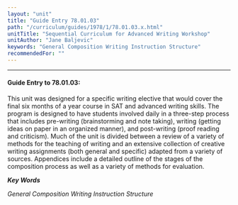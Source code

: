 ```yaml
---
layout: "unit"
title: "Guide Entry 78.01.03"
path: "/curriculum/guides/1978/1/78.01.03.x.html"
unitTitle: "Sequential Curriculum for Advanced Writing Workshop"
unitAuthor: "Jane Baljevic"
keywords: "General Composition Writing Instruction Structure"
recommendedFor: ""
---
```

<body>
<hr/>
<h4>
Guide Entry to 78.01.03:
</h4>
This unit was designed for a specific writing elective that would cover the final six months of a year course in SAT and advanced writing skills. The program is designed to have students involved daily in a three-step process that includes pre-writing (brainstorming and note taking), writing (getting ideas on paper in an organized manner), and post-writing (proof reading and criticism). Much of the unit is divided between a review of a variety of methods for the teaching of writing and an extensive collection of creative writing assignments (both general and specific) adapted from a variety of sources. Appendices include a detailed outline of the stages of the composition process as well as a variety of methods for evaluation.
<p>
<b>
<i>
Key Words
</i>
</b>
<br/>
</p>
<p>
<i>
General Composition Writing Instruction Structure
</i>
</p>
</body>